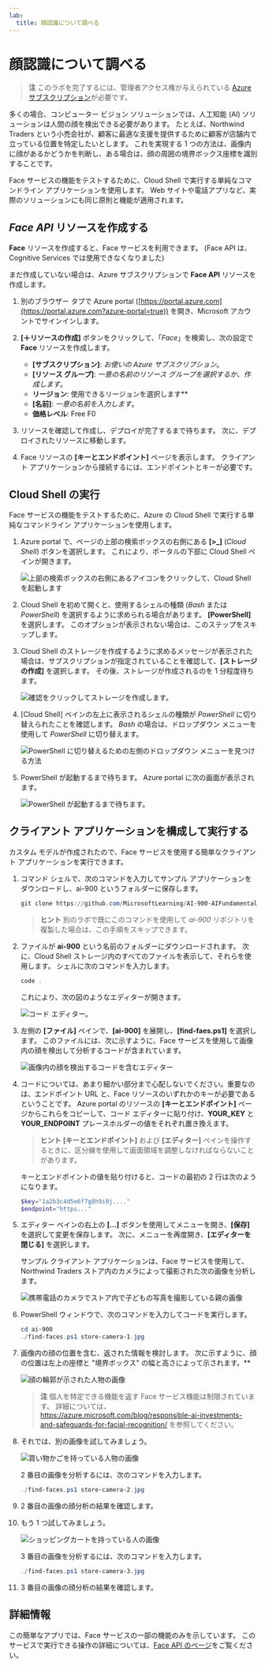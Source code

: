```yaml
---
lab:
  title: 顔認識について調べる
---
```


# 顔認識について調べる

> **注** このラボを完了するには、管理者アクセス権が与えられている [Azure サブスクリプション](https://azure.microsoft.com/free?azure-portal=true)が必要です。

多くの場合、コンピューター ビジョン ソリューションでは、人工知能 (AI) ソリューションは人間の顔を検出できる必要があります。 たとえば、Northwind Traders という小売会社が、顧客に最適な支援を提供するために顧客が店舗内で立っている位置を特定したいとします。 これを実現する 1 つの方法は、画像内に顔があるかどうかを判断し、ある場合は、顔の周囲の境界ボックス座標を識別することです。

Face サービスの機能をテストするために、Cloud Shell で実行する単純なコマンドライン アプリケーションを使用します。 Web サイトや電話アプリなど、実際のソリューションにも同じ原則と機能が適用されます。

## *Face API* リソースを作成する

**Face** リソースを作成すると、Face サービスを利用できます。 (Face API は、Cognitive Services では使用できなくなりました)

まだ作成していない場合は、Azure サブスクリプションで **Face API** リソースを作成します。

1. 別のブラウザー タブで Azure portal ([https://portal.azure.com](https://portal.azure.com?azure-portal=true)) を開き、Microsoft アカウントでサインインします。

1. **[&#65291;リソースの作成]** ボタンをクリックして、「*Face*」を検索し、次の設定で **Face** リソースを作成します。
    - **[サブスクリプション]**: *お使いの Azure サブスクリプション*。
    - **[リソース グループ]**: *一意の名前のリソース グループを選択するか、作成します*。
    - **リージョン**: 使用できるリージョンを選択します**
    - **[名前]**: *一意の名前を入力します*。
    - **価格レベル**: Free F0

1. リソースを確認して作成し、デプロイが完了するまで待ちます。 次に、デプロイされたリソースに移動します。

1. Face リソースの **[キーとエンドポイント]** ページを表示します。 クライアント アプリケーションから接続するには、エンドポイントとキーが必要です。

## Cloud Shell の実行

Face サービスの機能をテストするために、Azure の Cloud Shell で実行する単純なコマンドライン アプリケーションを使用します。 

1. Azure portal で、ページの上部の検索ボックスの右側にある **[>_]** (*Cloud Shell*) ボタンを選択します。 これにより、ポータルの下部に Cloud Shell ペインが開きます。 

    ![上部の検索ボックスの右側にあるアイコンをクリックして、Cloud Shell を起動します](media/create-face-solutions/powershell-portal-guide-1.png)

1. Cloud Shell を初めて開くと、使用するシェルの種類 (*Bash* または *PowerShell*) を選択するように求められる場合があります。 **[PowerShell]** を選択します。 このオプションが表示されない場合は、このステップをスキップします。  

1. Cloud Shell のストレージを作成するように求めるメッセージが表示された場合は、サブスクリプションが指定されていることを確認して、**[ストレージの作成]** を選択します。 その後、ストレージが作成されるのを 1 分程度待ちます。

    ![確認をクリックしてストレージを作成します。](media/create-face-solutions/powershell-portal-guide-2.png)       

1. [Cloud Shell] ペインの左上に表示されるシェルの種類が *PowerShell* に切り替えられたことを確認します。 *Bash* の場合は、ドロップダウン メニューを使用して *PowerShell* に切り替えます。

    ![PowerShell に切り替えるための左側のドロップダウン メニューを見つける方法](media/create-face-solutions/powershell-portal-guide-3.png) 

1. PowerShell が起動するまで待ちます。 Azure portal に次の画面が表示されます。  

    ![PowerShell が起動するまで待ちます。](media/create-face-solutions/powershell-prompt.png)

## クライアント アプリケーションを構成して実行する

カスタム モデルが作成されたので、Face サービスを使用する簡単なクライアント アプリケーションを実行できます。

1. コマンド シェルで、次のコマンドを入力してサンプル アプリケーションをダウンロードし、ai-900 というフォルダーに保存します。

    ```PowerShell
    git clone https://github.com/MicrosoftLearning/AI-900-AIFundamentals ai-900
    ```

    > **ヒント** 別のラボで既にこのコマンドを使用して *ai-900* リポジトリを複製した場合は、この手順をスキップできます。

1. ファイルが **ai-900** という名前のフォルダーにダウンロードされます。 次に、Cloud Shell ストレージ内のすべてのファイルを表示して、それらを使用します。 シェルに次のコマンドを入力します。

     ```PowerShell
    code .
    ```

    これにより、次の図のようなエディターが開きます。 

    ![コード エディター。](media/create-face-solutions/powershell-portal-guide-4.png) 

1. 左側の **[ファイル]** ペインで、**[ai-900]** を展開し、**[find-faes.ps1]** を選択します。 このファイルには、次に示すように、Face サービスを使用して画像内の顔を検出して分析するコードが含まれています。

    ![画像内の顔を検出するコードを含むエディター](media/create-face-solutions/find-faces-code.png)

1. コードについては、あまり細かい部分まで心配しないでください。重要なのは、エンドポイント URL と、Face リソースのいずれかのキーが必要であるということです。 Azure portal のリソースの **[キーとエンドポイント]** ページからこれらをコピーして、コード エディターに貼り付け、**YOUR_KEY** と **YOUR_ENDPOINT** プレースホルダーの値をそれぞれ置き換えます。

    > **ヒント** **[キーとエンドポイント]** および **[エディター]** ペインを操作するときに、区分線を使用して画面領域を調整しなければならないことがあります。

    キーとエンドポイントの値を貼り付けると、コードの最初の 2 行は次のようになります。

    ```PowerShell
    $key="1a2b3c4d5e6f7g8h9i0j...."    
    $endpoint="https..."
    ```

1. エディター ペインの右上の **[...]** ボタンを使用してメニューを開き、**[保存]** を選択して変更を保存します。 次に、メニューを再度開き、**[エディターを閉じる]** を選択します。

    サンプル クライアント アプリケーションは、Face サービスを使用して、Northwind Traders ストア内のカメラによって撮影された次の画像を分析します。

    ![携帯電話のカメラでストア内で子どもの写真を撮影している親の画像](media/create-face-solutions/store-camera-1.jpg)

1. PowerShell ウィンドウで、次のコマンドを入力してコードを実行します。

    ```PowerShell
    cd ai-900
    ./find-faces.ps1 store-camera-1.jpg
    ```

1. 画像内の顔の位置を含む、返された情報を検討します。 次に示すように、顔の位置は左上の座標と "境界ボックス" の幅と高さによって示されます。**

    ![顔の輪郭が示された人物の画像](media/create-face-solutions/store-camera-1-face.jpg)

    >**注** 個人を特定できる機能を返す Face サービス機能は制限されています。 詳細については、https://azure.microsoft.com/blog/responsible-ai-investments-and-safeguards-for-facial-recognition/ を参照してください。

1. それでは、別の画像を試してみましょう。

    ![買い物かごを持っている人物の画像](media/create-face-solutions/store-camera-2.jpg)

    2 番目の画像を分析するには、次のコマンドを入力します。

    ```PowerShell
    ./find-faces.ps1 store-camera-2.jpg
    ```

1. 2 番目の画像の顔分析の結果を確認します。

1. もう 1 つ試してみましょう。

    ![ショッピングカートを持っている人の画像](media/create-face-solutions/store-camera-3.jpg)

    3 番目の画像を分析するには、次のコマンドを入力します。

    ```PowerShell
    ./find-faces.ps1 store-camera-3.jpg
    ```

1. 3 番目の画像の顔分析の結果を確認します。

## 詳細情報

この簡単なアプリでは、Face サービスの一部の機能のみを示しています。 このサービスで実行できる操作の詳細については、[Face API のページ](https://azure.microsoft.com/en-us/products/cognitive-services/vision-services)をご覧ください。
